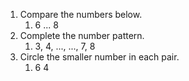 1. Compare the numbers below.
   1. 6 ... 8
2. Complete the number pattern.
   1. 3, 4, ..., ..., 7, 8
3. Circle the smaller number in each pair.
   1. 6    4
